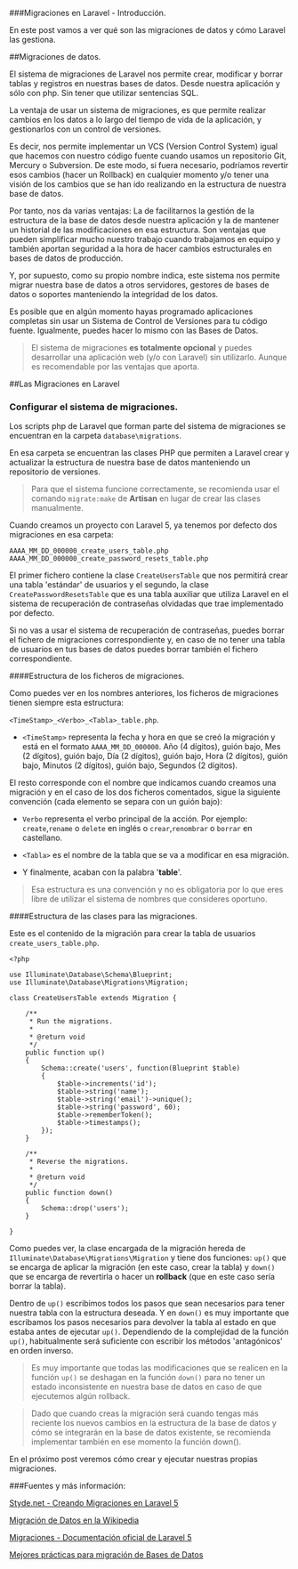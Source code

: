 ###Migraciones en Laravel - Introducción.

En este post vamos a ver qué son las migraciones de datos y cómo Laravel las gestiona.

##Migraciones de datos.

El sistema de migraciones de Laravel nos permite crear, modificar y borrar tablas y registros en nuestras bases de datos. Desde nuestra aplicación y sólo con php. Sin tener que utilizar sentencias SQL.

La ventaja de usar un sistema de migraciones, es que permite realizar cambios en los datos a lo largo del tiempo de vida de la aplicación, y gestionarlos con un control de versiones. 

Es decir, nos permite implementar un VCS (Version Control System) igual que hacemos con nuestro código fuente cuando usamos un repositorio Git, Mercury o Subversion. De este modo, si fuera necesario, podríamos revertir esos cambios (hacer un Rollback) en cualquier momento y/o tener una visión de los cambios que se han ido realizando en la estructura de nuestra base de datos.

Por tanto, nos da varias ventajas: La de facilitarnos la gestión de la estructura de la base de datos desde nuestra aplicación y la de mantener un historial de las modificaciones en esa estructura. Son ventajas que pueden simplificar mucho nuestro trabajo cuando trabajamos en equipo y también aportan seguridad a la hora de hacer cambios estructurales en bases de datos de producción.

Y, por supuesto, como su propio nombre indica, este sistema nos permite migrar nuestra base de datos a otros servidores, gestores de bases de datos o soportes manteniendo la integridad de los datos.

Es posible que en algún momento hayas programado aplicaciones completas sin usar un Sistema de Control de Versiones para tu código fuente. Igualmente, puedes hacer lo mismo con las Bases de Datos. 

> El sistema de migraciones **es totalmente opcional** y puedes desarrollar una aplicación web (y/o con Laravel) sin utilizarlo. Aunque es recomendable por las ventajas que aporta.

##Las Migraciones en Laravel
### Configurar el sistema de migraciones.

Los scripts php de Laravel que forman parte del sistema de migraciones se encuentran en la carpeta `database\migrations`.

En esa carpeta se encuentran las clases PHP que permiten a Laravel crear y actualizar la estructura de nuestra base de datos manteniendo un repositorio de versiones. 

> Para que el sistema funcione correctamente, se recomienda usar el comando `migrate:make` de __Artisan__ en lugar de crear las clases manualmente.

Cuando creamos un proyecto con Laravel 5, ya tenemos por defecto dos migraciones en esa carpeta:

```
AAAA_MM_DD_000000_create_users_table.php
AAAA_MM_DD_000000_create_password_resets_table.php
```
	
El primer fichero contiene la clase `CreateUsersTable` que nos permitirá crear una tabla 'estándar' de usuarios y el segundo, la clase `CreatePasswordResetsTable` que es una tabla auxiliar que utiliza Laravel en el sistema de recuperación de contraseñas olvidadas que trae implementado por defecto.

Si no vas a usar el sistema de recuperación de contraseñas, puedes borrar el fichero de migraciones correspondiente y, en caso de no tener una tabla de usuarios en tus bases de datos puedes borrar también el fichero correspondiente.

####Estructura de los ficheros de migraciones.

Como puedes ver en los nombres anteriores, los ficheros de migraciones tienen siempre esta estructura: 

`<TimeStamp>_<Verbo>_<Tabla>_table.php`.

- `<TimeStamp>` representa la fecha y hora en que se creó la migración y está en el formato `AAAA_MM_DD_000000`. Año (4 dígitos), guión bajo, Mes (2 dígitos), guión bajo, Día (2 dígitos), guión bajo, Hora (2 dígitos), guión bajo, Minutos (2 dígitos), guión bajo, Segundos (2 dígitos).

El resto corresponde con el nombre que indicamos cuando creamos una migración y en el caso de los dos ficheros comentados, sigue la siguiente convención (cada elemento se separa con un guión bajo):
 
- `Verbo` representa el verbo principal de la acción. Por ejemplo: `create`,`rename` o `delete` en inglés o `crear`,`renombrar` o `borrar` en castellano.

- `<Tabla>` es el nombre de la tabla que se va a modificar en esa migración.

- Y finalmente, acaban con la palabra '__table__'.

> Esa estructura es una convención y no es obligatoria por lo que eres libre de utilizar el sistema de nombres que consideres oportuno.

####Estructura de las clases para las migraciones.

Este es el contenido de la migración para crear la tabla de usuarios `create_users_table.php`.

	<?php

	use Illuminate\Database\Schema\Blueprint;
	use Illuminate\Database\Migrations\Migration;

	class CreateUsersTable extends Migration {

		/**
		 * Run the migrations.
		 *
		 * @return void
		 */
		public function up()
		{
			Schema::create('users', function(Blueprint $table)
			{
				$table->increments('id');
				$table->string('name');
				$table->string('email')->unique();
				$table->string('password', 60);
				$table->rememberToken();
				$table->timestamps();
			});
		}

		/**
		 * Reverse the migrations.
		 *
		 * @return void
		 */
		public function down()
		{
			Schema::drop('users');
		}

	}
 
Como puedes ver, la clase encargada de la migración hereda de `Illuminate\Database\Migrations\Migration` y tiene dos funciones: `up()` que se encarga de aplicar la migración (en este caso, crear la tabla) y `down()` que se encarga de revertirla o hacer un __rollback__ (que en este caso sería borrar la tabla).

Dentro de `up()` escribimos todos los pasos que sean necesarios para tener nuestra tabla con la estructura deseada. Y en `down()` es muy importante que escribamos los pasos necesarios para devolver la tabla al estado en que estaba antes de ejecutar `up()`. Dependiendo de la complejidad de la función `up()`, habitualmente será suficiente con escribir los métodos 'antagónicos' en orden inverso.

> Es muy importante que todas las modificaciones que se realicen en la función `up()` se deshagan en la función `down()` para no tener un estado inconsistente en nuestra base de datos en caso de que ejecutemos algún rollback.  

> Dado que cuando creas la migración será cuando tengas más reciente los nuevos cambios en la estructura de la base de datos y cómo se integrarán en la base de datos existente, se recomienda implementar también en ese momento la función down().

En el próximo post veremos cómo crear y ejecutar nuestras propias migraciones.

###Fuentes y más información:

[Styde.net - Creando Migraciones en Laravel 5](https://styde.net/creando-migraciones-en-laravel-5/)  

[Migración de Datos en la Wikipedia](http://es.wikipedia.org/wiki/Migraci%C3%B3n_de_datos)  

[Migraciones - Documentación oficial de Laravel 5](http://laravel.montogeek.co/5.0/migrations)  

[Mejores prácticas para migración de Bases de Datos](http://es.slideshare.net/carlosgruiz.arahat/mejores-prcticas-para-migracin-de-bases-de-datos)  